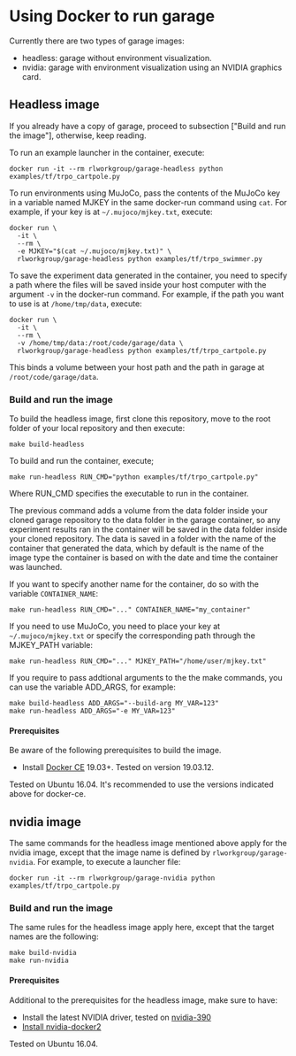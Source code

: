 # Using Docker to run garage

Currently there are two types of garage images:
  - headless: garage without environment visualization.
  - nvidia: garage with environment visualization using an NVIDIA graphics
    card.

## Headless image

If you already have a copy of garage, proceed to subsection ["Build and run the
image"], otherwise, keep reading.

To run an example launcher in the container, execute:
```
docker run -it --rm rlworkgroup/garage-headless python examples/tf/trpo_cartpole.py
```

To run environments using MuJoCo, pass the contents of the MuJoCo key in a
variable named MJKEY in the same docker-run command using `cat`. For example,
if your key is at `~/.mujoco/mjkey.txt`, execute:
```
docker run \
  -it \
  --rm \
  -e MJKEY="$(cat ~/.mujoco/mjkey.txt)" \
  rlworkgroup/garage-headless python examples/tf/trpo_swimmer.py
```

To save the experiment data generated in the container, you need to specify a
path where the files will be saved inside your host computer with the argument
`-v` in the docker-run command. For example, if the path you want to use is
at `/home/tmp/data`, execute:
```
docker run \
  -it \
  --rm \
  -v /home/tmp/data:/root/code/garage/data \
  rlworkgroup/garage-headless python examples/tf/trpo_cartpole.py
```
This binds a volume between your host path and the path in garage at
`/root/code/garage/data`.

### Build and run the image

To build the headless image, first clone this repository, move to the root
folder of your local repository and then execute:
```
make build-headless
```

To build and run the container, execute;
```
make run-headless RUN_CMD="python examples/tf/trpo_cartpole.py"
```
Where RUN_CMD specifies the executable to run in the container.

The previous command adds a volume from the data folder inside your cloned
garage repository to the data folder in the garage container, so any experiment
results ran in the container will be saved in the data folder inside your
cloned repository. The data is saved in a folder with the name of the container
that generated the data, which by default is the name of the image type the
container is based on with the date and time the container was launched.

If you want to specify another name for the container, do so with the variable
`CONTAINER_NAME`:
```
make run-headless RUN_CMD="..." CONTAINER_NAME="my_container"
```

If you need to use MuJoCo, you need to place your key at `~/.mujoco/mjkey.txt`
or specify the corresponding path through the MJKEY_PATH variable:
```
make run-headless RUN_CMD="..." MJKEY_PATH="/home/user/mjkey.txt"
```

If you require to pass addtional arguments to the the make commands, you can
use the variable ADD_ARGS, for example:
```
make build-headless ADD_ARGS="--build-arg MY_VAR=123"
make run-headless ADD_ARGS="-e MY_VAR=123"
```

#### Prerequisites

Be aware of the following prerequisites to build the image.

- Install [Docker CE](https://docs.docker.com/install/linux/docker-ce/ubuntu/#install-docker-ce) 19.03+. Tested
  on version 19.03.12.

Tested on Ubuntu 16.04. It's recommended to use the versions indicated above
for docker-ce.

## nvidia image

The same commands for the headless image mentioned above apply for the nvidia
image, except that the image name is defined by `rlworkgroup/garage-nvidia`.
For example, to execute a launcher file:
```
docker run -it --rm rlworkgroup/garage-nvidia python examples/tf/trpo_cartpole.py
```

### Build and run the image

The same rules for the headless image apply here, except that the target names
are the following:
```
make build-nvidia
make run-nvidia
```

#### Prerequisites

Additional to the prerequisites for the headless image, make sure to have:
- Install the latest NVIDIA driver, tested
  on [nvidia-390](https://tecadmin.net/install-latest-nvidia-drivers-ubuntu/)
- [Install nvidia-docker2](https://github.com/NVIDIA/nvidia-docker#ubuntu-140416041804-debian-jessiestretch)

Tested on Ubuntu 16.04.
